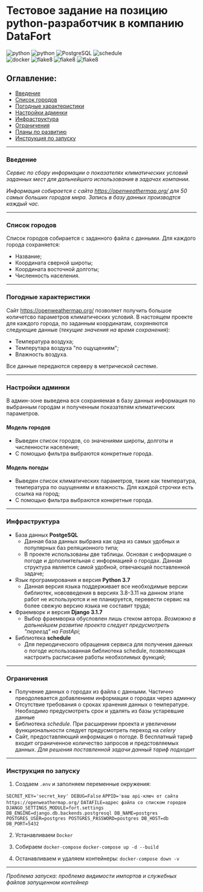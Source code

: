 # Тестовое задание на позицию python-разработчик в компанию DataFort
![python](https://img.shields.io/badge/Python-3.7-green)
![python](https://img.shields.io/badge/Django-3.1.7-green)
![PostgreSQL](https://img.shields.io/badge/PostgreSQL-14.6-green)
![schedule](https://img.shields.io/badge/schedule-1.1.0-green)
<br>
![docker](https://img.shields.io/badge/Docker-grey)
![flake8](https://img.shields.io/badge/flake8-grey)
![flake8](https://img.shields.io/badge/gunicorn-grey)
![flake8](https://img.shields.io/badge/NGINX-grey)
## Оглавление:

- [Введение](#введение)
- [Список городов](#cписок-городов)
- [Погодные характеристики](#погодные-характеристики)
- [Настройки админки](#Настройки-админки)
- [Инфраструктура](#инфраструктура)
- [Ограничения](#ограничения)
- [Планы по развитию](#планы-по-развитию)
- [Инструкция по запуску](#инструкция-по-запуску)
----
### <anchor>Введение</anchor>
_Сервис по сбору информации о показателях климатических условий заданных мест для дальнейшего использования в задачах компании._

_Информация собирается с сайта https://openweathermap.org/ для 50 самых больших городов мира.
Запись в базу данных производтся каждый час._

----
### <anchor>Список городов</anchor>
Список городов собирается с заданного файла с данными.
Для каждого города сохраняется:
- Название;
- Координата сверной широты;
- Координата восточной долготы;
- Численность населения.
----
### <anchor>Погодные характеристики</anchor>
Сайт https://openweathermap.org/ позволяет получить большое количетсво параметров климатических условий.
В настоящем проекте для каждого города, по заданным координатам, сохряняются следующие данные (_текущие значения на время сохранения_):
- Температура воздуха;
- Темперутара воздуха "по ощущениям";
- Влажность воздуха.

Все данные передаются серверу в метрической системе. 

----
### <anchor>Настройки админки</anchor>
В админ-зоне выведена вся сохраняемая в базу данных информация по выбранным городам и полученным показателям климатических параметров.
#### Модель городов
- Выведен список городов, со значениями широты, долготы и численности населения;
- С помощью фильтра выбраются конкретные города.
#### Модель погоды
- Выведен список климатических параметров, такие как температура, температура по ошущениям и влажность. Для каждой строчки есть ссылка на город;
- С помощью фильтра выбраются конкретные города.
----

### <anchor>Инфраструктура</anchor>
- База данных **PostgeSQL**
  - Данная база данных выбрана как одна из самых удобных и популярных баз реляционного типа;
  - В проекте использованы две таблицы. Основая с информацие о погоде и дополнительная с информацией о городах. Данная структура является самой удобной, отвечающей поставленной задаче;
- Язык програмирования и версия **Python 3.7**
  - Данная версия языка поддерживает все необходимые версии библиотек, нововведения в версиях 3.8-3.11 на данном этапе работ не используются и не планируется, перевести сервис на более свежую версию языка не составит труда;
- Фраемворк и версия **Django 3.1.7**
  - Выбор фраемворка обусловлен лишь стеком автора. *Возможно в дальнейшем развитие проекта следует предусмотреть "переезд" на FastApi*;
- Библиотека **schedule**
  - Для периодического обращения сервиса для получения данных о погоде использованная библиотека schedule, позволяющая настроить расписание работы необхолимых функций;
----

### <anchor>Ограничения</anchor>

- Получение данных о городах из файла с данными. Частично преодолевается добавлением информации о городах через админку
- Отсутствие требования о сроках хранения данных о температуре. Необходимо предусмотреть срок и удалять из базы устаревшие данные
- Библиотека *schedule*. При расширении проекта и увеличении функциональности следует предусмотреть переход на *celery*
- Сайт, предоставляющий информация о погоде. В бесплатный тариф входит ограниченное количество запросов и предстовляемых данных. _Для решения поставленной задачи данный тариф подходит_
----

### <anchor>Инструкция по запуску</anchor>

1. Создаем `.env` и заполняем переменные окружения:

`SECRET_KEY='secret_key'
DEBUG=False`
`APPID='ваш api-ключ от сайта https://openweathermap.org/`
`DATAFILE=адрес файла со списком городов`
`DJANGO_SETTINGS_MODULE=fort.settings
DB_ENGINE=django.db.backends.postgresql
DB_NAME=postgres
POSTGRES_USER=postgres
POSTGRES_PASSWORD=postgres
DB_HOST=db
DB_PORT=5432`


2. Устанавливаем `Docker`


3. Собираем `docker-compose`
`docker-compose up -d --build`


4. Останавливаем и удаляем контейнеры:
`docker-compose down -v`

----
_Проблема запуска: проблема видимости импортов и служебных файлов запущенном контейнер_